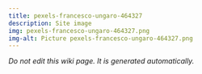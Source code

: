 ```yaml
---
title: pexels-francesco-ungaro-464327
description: Site image
img: pexels-francesco-ungaro-464327.png
img-alt: Picture pexels-francesco-ungaro-464327.png
---
```


_Do not edit this wiki page. It is generated automatically._ 

